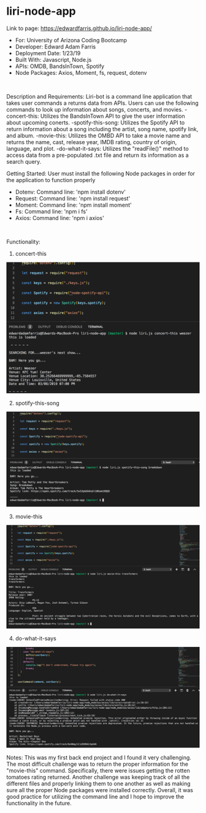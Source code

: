 # liri-node-app

Link to page: https://edwardfarris.github.io/liri-node-app/
<ul>
<li>For: University of Arizona Coding Bootcamp</li>
<li>Developer: Edward Adam Farris</li>
<li>Deployment Date: 1/23/19</li>
<li>Built With: Javascript, Node.js</li>
<li>APIs: OMDB, BandsInTown, Spotify</li>
<li>Node Packages: Axios, Moment, fs, request, dotenv</li>
</ul>
<br />

Description and Requirements:
Liri-bot is a command line application that takes user commands a returns data from APIs. Users can use the following commands to look up information about songs, concerts, and movies.
-concert-this: Utilizes the BandsInTown API to give the user information about upcoming conerts.
-spotify-this-song: Utilizes the Spotify API to return information about a song including the artist, song name, spotify link, and album.
-movie-this: Utilizes the OMBD API to take a movie name and returns the name, cast, release year, IMDB rating, country of origin, language, and plot.
-do-what-it-says: Utilizes the "readFile()" method to access data from a pre-populated .txt file and return its information as a search query.
<br />

Getting Started: User must install the following Node packages in order for the application to function properly
<ul>
<li>Dotenv: Command line: 'npm install dotenv'</li>
<li>Request: Command line: 'npm install request'</li>
<li>Moment: Command line: 'npm install moment'</li>
<li>Fs: Command line: 'npm i fs'</li>
<li>Axios: Command line: 'npm i axios'</li>
</ul>
<br />

Functionality:
1. concert-this 
<node filename command artist-name>

![liri-node-app](concert.png)

2. spotify-this-song 
<node filename command song-name>

![liri-node-app](spotify.png)

3. movie-this 
<node filename command movie-name>

![liri-node-app](movie.png)

4. do-what-it-says 
<node filename command >

![liri-node-app](doThis.png)
<br />

Notes: 
This was my first back end project and I found it very challenging. The most difficult challenge was to return the proper information for the "movie-this" command. Specifically, there were issues getting the rotten tomatoes rating returned. Another challenge was keeping track of all the different files and properly linking them to one another as well as making sure all the proper Node packages were installed correctly. Overall, it was good practice for utilizing the command line and I hope to improve the functionality in the future.
